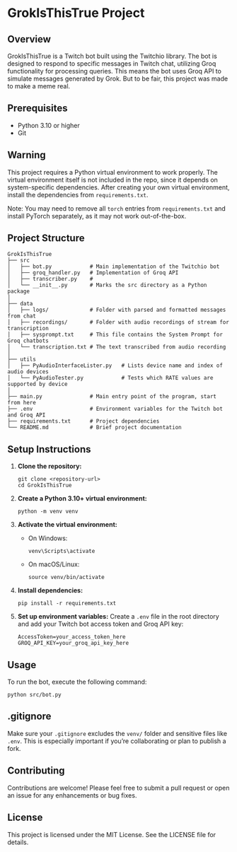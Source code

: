 # GrokIsThisTrue Project

## Overview
GrokIsThisTrue is a Twitch bot built using the Twitchio library. The bot is designed to respond to specific messages in Twitch chat, utilizing Groq functionality for processing queries. This means the bot uses Groq API to simulate messages generated by Grok.
But to be fair, this project was made to make a meme real.

## Prerequisites
- Python 3.10 or higher
- Git

## Warning
This project requires a Python virtual environment to work properly. The virtual environment itself is not included in the repo, since it depends on system-specific dependencies.
After creating your own virtual environment, install the dependencies from `requirements.txt`.

Note: You may need to remove all `torch` entries from `requirements.txt` and install PyTorch separately, as it may not work out-of-the-box.

## Project Structure
```
GrokIsThisTrue
├── src
│   ├── bot.py            # Main implementation of the Twitchio bot
│   ├── groq_handler.py   # Implementation of Groq API
│   ├── transcriber.py    # 
│   └── __init__.py       # Marks the src directory as a Python package
│
├── data
│   ├── logs/             # Folder with parsed and formatted messages from chat
│   ├── recordings/       # Folder with audio recordings of stream for transcription
│   ├── sysprompt.txt     # This file contains the System Prompt for Groq chatbots
│   └── transcription.txt # The text transcribed from audio recording
│
├── utils
│   ├── PyAudioInterfaceLister.py   # Lists device name and index of audio devices
│   └── PyAudioTester.py            # Tests which RATE values are supported by device
│
├── main.py               # Main entry point of the program, start from here
├── .env                  # Environment variables for the Twitch bot and Groq API
├── requirements.txt      # Project dependencies
└── README.md             # Brief project documentation
```

## Setup Instructions
1. **Clone the repository:**
   ```
   git clone <repository-url>
   cd GrokIsThisTrue
   ```

2. **Create a Python 3.10+ virtual environment:**
   ```
   python -m venv venv
   ```

3. **Activate the virtual environment:**
   - On Windows:
     ```
     venv\Scripts\activate
     ```
   - On macOS/Linux:
     ```
     source venv/bin/activate
     ```

4. **Install dependencies:**
   ```
   pip install -r requirements.txt
   ```

5. **Set up environment variables:**
   Create a `.env` file in the root directory and add your Twitch bot access token and Groq API key:
   ```
   AccessToken=your_access_token_here
   GROQ_API_KEY=your_groq_api_key_here
   ```

## Usage
To run the bot, execute the following command:
```
python src/bot.py
```
## .gitignore
Make sure your `.gitignore` excludes the `venv/` folder and sensitive files like `.env`. This is especially important if you’re collaborating or plan to publish a fork.

## Contributing
Contributions are welcome! Please feel free to submit a pull request or open an issue for any enhancements or bug fixes.

## License
This project is licensed under the MIT License. See the LICENSE file for details.
